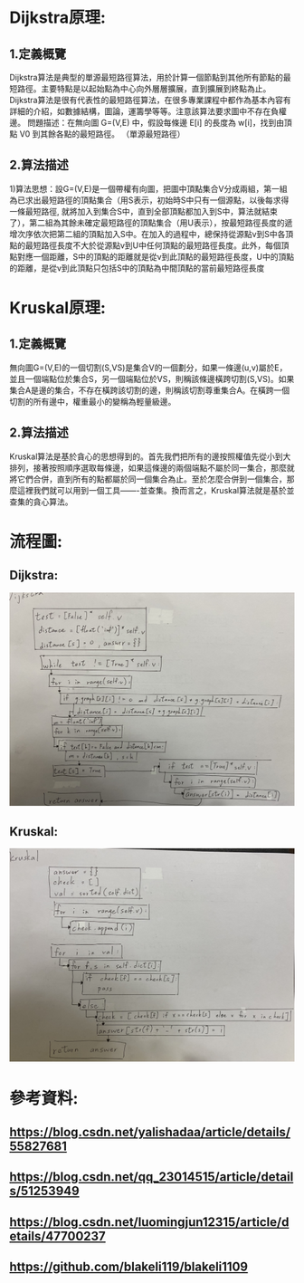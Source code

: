 # Dijkstra原理:
## 1.定義概覽
Dijkstra算法是典型的單源最短路徑算法，用於計算一個節點到其他所有節點的最短路徑。主要特點是以起始點為中心向外層層擴展，直到擴展到終點為止。 Dijkstra算法是很有代表性的最短路徑算法，在很多專業課程中都作為基本內容有詳細的介紹，如數據結構，圖論，運籌學等等。注意該算法要求圖中不存在負權邊。
問題描述：在無向圖 G=(V,E) 中，假設每條邊 E[i] 的長度為 w[i]，找到由頂點 V0 到其餘各點的最短路徑。 （單源最短路徑）

## 2.算法描述

1)算法思想：設G=(V,E)是一個帶權有向圖，把圖中頂點集合V分成兩組，第一組為已求出最短路徑的頂點集合（用S表示，初始時S中只有一個源點，以後每求得一條最短路徑, 就將加入到集合S中，直到全部頂點都加入到S中，算法就結束了），第二組為其餘未確定最短路徑的頂點集合（用U表示），按最短路徑長度的遞增次序依次把第二組的頂點加入S中。在加入的過程中，總保持從源點v到S中各頂點的最短路徑長度不大於從源點v到U中任何頂點的最短路徑長度。此外，每個頂點對應一個距離，S中的頂點的距離就是從v到此頂點的最短路徑長度，U中的頂點的距離，是從v到此頂點只包括S中的頂點為中間頂點的當前最短路徑長度

# Kruskal原理:
## 1.定義概覽
無向圖G=(V,E)的一個切割(S,VS)是集合V的一個劃分，如果一條邊(u,v)屬於E，並且一個端點位於集合S，另一個端點位於VS，則稱該條邊橫跨切割(S,VS)。如果集合A是邊的集合，不存在橫跨該切割的邊，則稱該切割尊重集合A。在橫跨一個切割的所有邊中，權重最小的變稱為輕量級邊。

## 2.算法描述
Kruskal算法是基於貪心的思想得到的。首先我們把所有的邊按照權值先從小到大排列，接著按照順序選取每條邊，如果這條邊的兩個端點不屬於同一集合，那麼就將它們合併，直到所有的點都屬於同一個集合為止。至於怎麼合併到一個集合，那麼這裡我們就可以用到一個工具——-並查集。換而言之，Kruskal算法就是基於並查集的貪心算法。



# 流程圖:
## Dijkstra:
![](/S__3957200.jpg)
## Kruskal:
![](/S__3957198.jpg)






# 參考資料:
## https://blog.csdn.net/yalishadaa/article/details/55827681
## https://blog.csdn.net/qq_23014515/article/details/51253949
## https://blog.csdn.net/luomingjun12315/article/details/47700237
## https://github.com/blakeli119/blakeli1109
